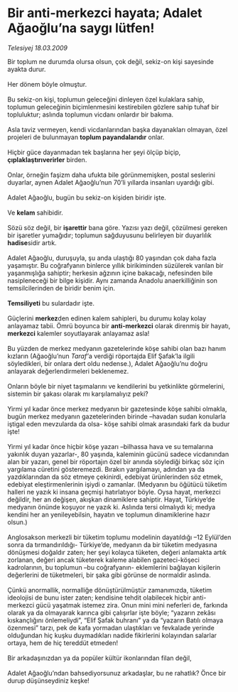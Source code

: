 # Bir anti-merkezci hayata; Adalet Ağaoğlu’na saygı lütfen!

*Telesiyej 18.03.2009*

<div class="taraf_structure_2col_1zq">
<div class="margen_n">



 <p>Bir toplum ne durumda olursa olsun, çok değil, sekiz-on kişi sayesinde ayakta durur. <br/><br/>Her dönem böyle olmuştur. <br/><br/>Bu sekiz-on kişi, toplumun geleceğini dinleyen özel kulaklara sahip, toplumun geleceğinin biçimlenmesini kestirebilen gözlere sahip tuhaf bir topluluktur; aslında toplumun vicdanı onlardır bir bakıma. <br/><br/>Asla taviz vermeyen, kendi vicdanlarından başka dayanakları olmayan, özel projeleri de bulunmayan <b>toplum payandalarıdır</b> onlar. <br/><br/>Hiçbir güce dayanmadan tek başlarına her şeyi ölçüp biçip, <b>çıplaklaştırıverirler</b> birden. <br/><br/>Onlar, örneğin faşizm daha ufukta bile görünmemişken, postal seslerini duyarlar, aynen Adalet Ağaoğlu’nun 70’li yıllarda insanları uyardığı gibi. <br/><br/>Adalet Ağaoğlu, bugün bu sekiz-on kişiden biridir işte. <br/><br/>Ve <b>kelam</b> sahibidir. <br/><br/>Sözü söz değil, bir <b>işarettir</b> bana göre. Yazısı yazı değil, çözülmesi gereken bir işaretler yumağıdır; toplumun sağduyusunu belirleyen bir duyarlılık <b>hadise</b>sidir artık. <br/><br/>Adalet Ağaoğlu, duruşuyla, şu anda ulaştığı 80 yaşından çok daha fazla yaşamıştır. Bu coğrafyanın binlerce yıllık birikiminden süzülerek varılan bir yaşanmışlığa sahiptir; herkesin ağzının içine bakacağı, nefesinden bile nasipleneceği bir bilge kişidir. Aynı zamanda Anadolu anaerkilliğinin son temsilcilerinden de biridir benim için. <b><br/><br/>Temsiliyeti</b> bu sulardadır işte. <br/><br/>Güçlerini <b>merkez</b>den edinen kalem sahipleri, bu durumu kolay kolay anlayamaz tabii. Ömrü boyunca bir <b>anti-merkezci</b> olarak direnmiş bir hayatı, <b>merkezci</b> kalemler soyutlayarak anlayamaz asla! <br/><br/>Bu yüzden de merkez medyanın gazetelerinde köşe sahibi olan bazı hanım kızların (Ağaoğlu’nun <i>Taraf’</i>a verdiği röportajda Elif Şafak’la ilgili söyledikleri, bir onlara dert oldu nedense.), Adalet Ağaoğlu’nu doğru anlayarak değerlendirmeleri beklenemez. <br/><br/>Onların böyle bir niyet taşımalarını ve kendilerini bu yetkinlikte görmelerini, sistemin bir şakası olarak mı karşılamalıyız peki? <br/><br/>Yirmi yıl kadar önce merkez medyanın bir gazetesinde köşe sahibi olmakla, bugün merkez medyanın gazetelerinden birinde –havadan sudan konularla iştigal eden mevzularda da olsa- köşe sahibi olmak arasındaki fark da budur işte! <br/><br/>Yirmi yıl kadar önce hiçbir köşe yazarı –bilhassa hava ve su temalarına yakınlık duyan yazarlar-, 80 yaşında, kaleminin gücünü sadece vicdanından alan bir yazarı, genel bir röportajın özel bir anında söylediği birkaç söz için yargılama cüretini gösteremezdi. Bırakın yargılamayı, adından ya da yazdıklarından da söz etmeye çekinirdi, edebiyat ürünlerinden söz etmek, edebiyat eleştirmenlerinin işiydi o zamanlar. (Medyanın bu öğütücü tüketim halleri ne yazık ki insana geçmişi hatırlatıyor böyle. Oysa hayat, merkezci değildir, her an değişen, akışkan dinamiklere sahiptir. Hayat, Türkiye’de medyanın önünde koşuyor ne yazık ki. Aslında tersi olmalıydı ki; medya kendini her an yenileyebilsin, hayatın ve toplumun dinamiklerine hazır olsun.) <br/><br/>Anglosakson merkezli bir tüketim toplumu modelinin dayatıldığı –12 Eylül’den sonra da tırmandırıldığı- Türkiye’de, medyanın da bir tüketim medyasına dönüşmesi doğaldır zaten; her şeyi kolayca tüketen, değeri anlamakta artık zorlanan, değeri ancak tüketerek kaleme alabilen gazeteci-köşeci kadrolarının, bu toplumun –bu coğrafyanın- eklemlerini bağlayan kişilerin değerlerini de tüketmeleri, bir şaka gibi görünse de normaldir aslında. <br/><br/>Çünkü anormallik, normalliğe dönüştürülmüştür zamanımızda, tüketim ideolojisi de bunu ister zaten; kendisine tehdit olabilecek hiçbir anti-merkezci gücü yaşatmak istemez zira. Onun mini mini neferleri de, farkında olarak ya da olmayarak karınca gibi çalışırlar işte böyle; “yazarın zekâsı kıskançlığını önlemeliydi”, “Elif Şafak buhranı” ya da “yazarın Batılı olmaya özenmesi” tarzı, pek de kafa yormadan ulaştıkları ve fevkalade yerinde olduğundan hiç kuşku duymadıkları nadide fikirlerini kolayından salarlar ortaya, hem de hiç tereddüt etmeden! <br/><br/>Bir arkadaşınızdan ya da popüler kültür ikonlarından filan değil, <br/><br/>Adalet Ağaoğlu’ndan bahsediyorsunuz arkadaşlar, bu ne rahatlık? Önce bir durup düşünseydiniz keşke!</p>

<br/>


<div id="taraf_not">
</div>

</div>


</div>
